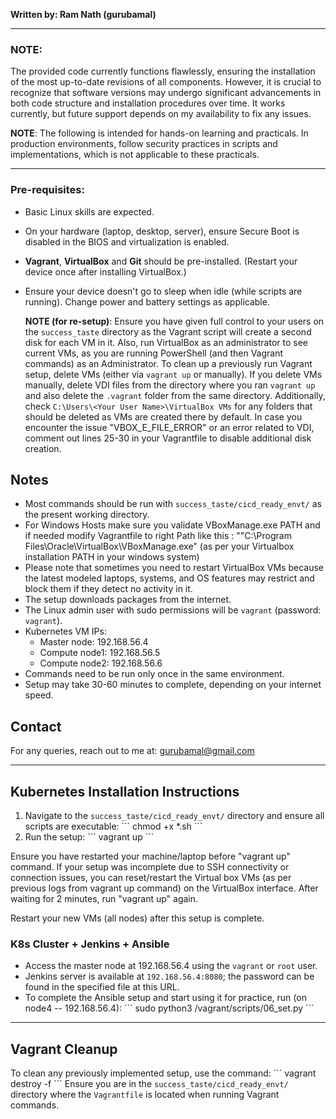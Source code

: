

**Written by: Ram Nath (gurubamal)**

---

### NOTE:
The provided code currently functions flawlessly, ensuring the installation of the most up-to-date revisions of all components. However, it is crucial to recognize that software versions may undergo significant advancements in both code structure and installation procedures over time.  It works currently, but future support depends on my availability to fix any issues.

**NOTE**: The following is intended for hands-on learning and practicals. In production environments, follow security practices in scripts and implementations, which is not applicable to these practicals.

---

### Pre-requisites:

- Basic Linux skills are expected.
- On your hardware (laptop, desktop, server), ensure Secure Boot is disabled in the BIOS and virtualization is enabled.
- **Vagrant**, **VirtualBox** and **Git** should be pre-installed. (Restart your device once after installing VirtualBox.)
- Ensure your device doesn't go to sleep when idle (while scripts are running). Change power and battery settings as applicable.

    **NOTE (for re-setup)**: Ensure you have given full control to your users on the `success_taste` directory as the Vagrant script will create a second disk for each VM in it. Also, run VirtualBox as an administrator to see current VMs, as you are running PowerShell (and then Vagrant commands) as an Administrator. To clean up a previously run Vagrant setup, delete VMs (either via `vagrant up` or manually). If you delete VMs manually, delete VDI files from the directory where you ran `vagrant up` and also delete the `.vagrant` folder from the same directory. Additionally, check `C:\Users\<Your User Name>\VirtualBox VMs` for any folders that should be deleted as VMs are created there by default. In case you encounter the issue "VBOX_E_FILE_ERROR" or an error related to VDI, comment out lines 25-30 in your Vagrantfile to disable additional disk creation.

## Notes
- Most commands should be run with `success_taste/cicd_ready_envt/` as the present working directory.
- For Windows Hosts make sure you validate VBoxManage.exe PATH and if needed modify Vagrantfile to right Path  like this :  "\"C:\\Program Files\\Oracle\\VirtualBox\\VBoxManage.exe\"  (as per your Virtualbox installation PATH in your windows system)
- Please note that sometimes you need to restart VirtualBox VMs because the latest modeled laptops, systems, and OS features may restrict and block them if they detect no activity in it.
- The setup downloads packages from the internet.
- The Linux admin user with sudo permissions will be `vagrant` (password: `vagrant`).
- Kubernetes VM IPs: 
  - Master node: 192.168.56.4
  - Compute node1: 192.168.56.5
  - Compute node2: 192.168.56.6
- Commands need to be run only once in the same environment.
- Setup may take 30-60 minutes to complete, depending on your internet speed.

## Contact
For any queries, reach out to me at: [gurubamal@gmail.com](mailto:gurubamal@gmail.com)

---

## Kubernetes Installation Instructions

1. Navigate to the `success_taste/cicd_ready_envt/` directory and ensure all scripts are executable:
    \`\`\`
    chmod +x *.sh
    \`\`\`
2. Run the setup:
    \`\`\`
    vagrant up
    \`\`\`

Ensure you have restarted your machine/laptop before "vagrant up" command. If your setup was incomplete due to SSH connectivity or connection issues, you can reset/restart the Virtual box VMs (as per previous logs from vagrant up command) on the VirtualBox interface. After waiting for 2 minutes, run "vagrant up" again.

   Restart your new VMs (all nodes) after this setup is complete.
   
### K8s Cluster + Jenkins + Ansible
- Access the master node at 192.168.56.4 using the `vagrant` or `root` user.
- Jenkins server is available at `192.168.56.4:8080`; the password can be found in the specified file at this URL.
- To complete the Ansible setup and start using it for practice, run (on node4 -- 192.168.56.4):
    \`\`\`
    sudo python3 /vagrant/scripts/06_set.py
    \`\`\`

---

## Vagrant Cleanup
To clean any previously implemented setup, use the command:
\`\`\`
vagrant destroy -f
\`\`\`
Ensure you are in the `success_taste/cicd_ready_envt/` directory where the `Vagrantfile` is located when running Vagrant commands.
